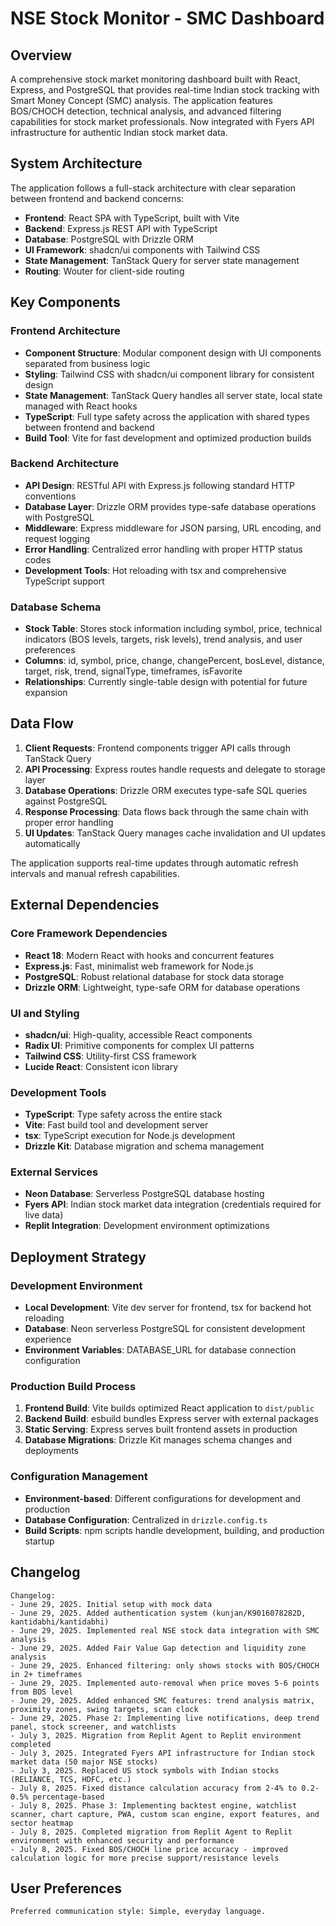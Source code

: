 # NSE Stock Monitor - SMC Dashboard

## Overview

A comprehensive stock market monitoring dashboard built with React, Express, and PostgreSQL that provides real-time Indian stock tracking with Smart Money Concept (SMC) analysis. The application features BOS/CHOCH detection, technical analysis, and advanced filtering capabilities for stock market professionals. Now integrated with Fyers API infrastructure for authentic Indian stock market data.

## System Architecture

The application follows a full-stack architecture with clear separation between frontend and backend concerns:

- **Frontend**: React SPA with TypeScript, built with Vite
- **Backend**: Express.js REST API with TypeScript
- **Database**: PostgreSQL with Drizzle ORM
- **UI Framework**: shadcn/ui components with Tailwind CSS
- **State Management**: TanStack Query for server state management
- **Routing**: Wouter for client-side routing

## Key Components

### Frontend Architecture
- **Component Structure**: Modular component design with UI components separated from business logic
- **Styling**: Tailwind CSS with shadcn/ui component library for consistent design
- **State Management**: TanStack Query handles all server state, local state managed with React hooks
- **TypeScript**: Full type safety across the application with shared types between frontend and backend
- **Build Tool**: Vite for fast development and optimized production builds

### Backend Architecture
- **API Design**: RESTful API with Express.js following standard HTTP conventions
- **Database Layer**: Drizzle ORM provides type-safe database operations with PostgreSQL
- **Middleware**: Express middleware for JSON parsing, URL encoding, and request logging
- **Error Handling**: Centralized error handling with proper HTTP status codes
- **Development Tools**: Hot reloading with tsx and comprehensive TypeScript support

### Database Schema
- **Stock Table**: Stores stock information including symbol, price, technical indicators (BOS levels, targets, risk levels), trend analysis, and user preferences
- **Columns**: id, symbol, price, change, changePercent, bosLevel, distance, target, risk, trend, signalType, timeframes, isFavorite
- **Relationships**: Currently single-table design with potential for future expansion

## Data Flow

1. **Client Requests**: Frontend components trigger API calls through TanStack Query
2. **API Processing**: Express routes handle requests and delegate to storage layer
3. **Database Operations**: Drizzle ORM executes type-safe SQL queries against PostgreSQL
4. **Response Processing**: Data flows back through the same chain with proper error handling
5. **UI Updates**: TanStack Query manages cache invalidation and UI updates automatically

The application supports real-time updates through automatic refresh intervals and manual refresh capabilities.

## External Dependencies

### Core Framework Dependencies
- **React 18**: Modern React with hooks and concurrent features
- **Express.js**: Fast, minimalist web framework for Node.js
- **PostgreSQL**: Robust relational database for stock data storage
- **Drizzle ORM**: Lightweight, type-safe ORM for database operations

### UI and Styling
- **shadcn/ui**: High-quality, accessible React components
- **Radix UI**: Primitive components for complex UI patterns
- **Tailwind CSS**: Utility-first CSS framework
- **Lucide React**: Consistent icon library

### Development Tools
- **TypeScript**: Type safety across the entire stack
- **Vite**: Fast build tool and development server
- **tsx**: TypeScript execution for Node.js development
- **Drizzle Kit**: Database migration and schema management

### External Services
- **Neon Database**: Serverless PostgreSQL database hosting
- **Fyers API**: Indian stock market data integration (credentials required for live data)
- **Replit Integration**: Development environment optimizations

## Deployment Strategy

### Development Environment
- **Local Development**: Vite dev server for frontend, tsx for backend hot reloading
- **Database**: Neon serverless PostgreSQL for consistent development experience
- **Environment Variables**: DATABASE_URL for database connection configuration

### Production Build Process
1. **Frontend Build**: Vite builds optimized React application to `dist/public`
2. **Backend Build**: esbuild bundles Express server with external packages
3. **Static Serving**: Express serves built frontend assets in production
4. **Database Migrations**: Drizzle Kit manages schema changes and deployments

### Configuration Management
- **Environment-based**: Different configurations for development and production
- **Database Configuration**: Centralized in `drizzle.config.ts`
- **Build Scripts**: npm scripts handle development, building, and production startup

## Changelog

```
Changelog:
- June 29, 2025. Initial setup with mock data
- June 29, 2025. Added authentication system (kunjan/K9016078282D, kantidabhi/kantidabhi)
- June 29, 2025. Implemented real NSE stock data integration with SMC analysis
- June 29, 2025. Added Fair Value Gap detection and liquidity zone analysis
- June 29, 2025. Enhanced filtering: only shows stocks with BOS/CHOCH in 2+ timeframes
- June 29, 2025. Implemented auto-removal when price moves 5-6 points from BOS level
- June 29, 2025. Added enhanced SMC features: trend analysis matrix, proximity zones, swing targets, scan clock
- June 29, 2025. Phase 2: Implementing live notifications, deep trend panel, stock screener, and watchlists
- July 3, 2025. Migration from Replit Agent to Replit environment completed
- July 3, 2025. Integrated Fyers API infrastructure for Indian stock market data (50 major NSE stocks)
- July 3, 2025. Replaced US stock symbols with Indian stocks (RELIANCE, TCS, HDFC, etc.)
- July 8, 2025. Fixed distance calculation accuracy from 2-4% to 0.2-0.5% percentage-based
- July 8, 2025. Phase 3: Implementing backtest engine, watchlist scanner, chart capture, PWA, custom scan engine, export features, and sector heatmap
- July 8, 2025. Completed migration from Replit Agent to Replit environment with enhanced security and performance
- July 8, 2025. Fixed BOS/CHOCH line price accuracy - improved calculation logic for more precise support/resistance levels
```

## User Preferences

```
Preferred communication style: Simple, everyday language.
```